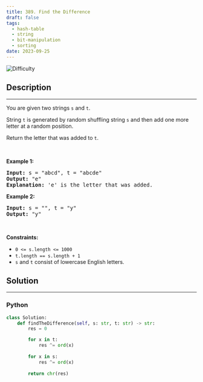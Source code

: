```yaml
---
title: 389. Find the Difference
draft: false
tags: 
  - hash-table
  - string
  - bit-manipulation
  - sorting
date: 2023-09-25
---
```


![Difficulty](https://img.shields.io/badge/Difficulty-Easy-blue.svg)

## Description

---
<p>You are given two strings <code>s</code> and <code>t</code>.</p>

<p>String <code>t</code> is generated by random shuffling string <code>s</code> and then add one more letter at a random position.</p>

<p>Return the letter that was added to <code>t</code>.</p>

<p>&nbsp;</p>
<p><strong class="example">Example 1:</strong></p>

<pre>
<strong>Input:</strong> s = &quot;abcd&quot;, t = &quot;abcde&quot;
<strong>Output:</strong> &quot;e&quot;
<strong>Explanation:</strong> &#39;e&#39; is the letter that was added.
</pre>

<p><strong class="example">Example 2:</strong></p>

<pre>
<strong>Input:</strong> s = &quot;&quot;, t = &quot;y&quot;
<strong>Output:</strong> &quot;y&quot;
</pre>

<p>&nbsp;</p>
<p><strong>Constraints:</strong></p>

<ul>
	<li><code>0 &lt;= s.length &lt;= 1000</code></li>
	<li><code>t.length == s.length + 1</code></li>
	<li><code>s</code> and <code>t</code> consist of lowercase English letters.</li>
</ul>


## Solution

---
### Python
``` py title='find-the-difference'
class Solution:
    def findTheDifference(self, s: str, t: str) -> str:
        res = 0

        for x in t:
            res ^= ord(x)
        
        for x in s:
            res ^= ord(x)
        
        return chr(res)

```

